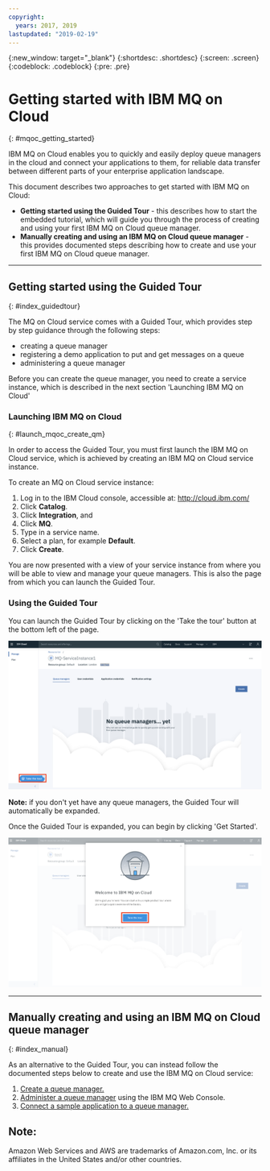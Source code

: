 ```yaml
---
copyright:
  years: 2017, 2019
lastupdated: "2019-02-19"
---
```


{:new_window: target="_blank"}
{:shortdesc: .shortdesc}
{:screen: .screen}
{:codeblock: .codeblock}
{:pre: .pre}

# Getting started with IBM MQ on Cloud
{: #mqoc_getting_started}

IBM MQ on Cloud enables you to quickly and easily deploy queue managers in the cloud and connect your applications to them, for reliable data transfer between different parts of your enterprise application landscape.

This document describes two approaches to get started with IBM MQ on Cloud:
  - **Getting started using the Guided Tour** - this describes how to start the embedded tutorial, which will guide you through the process of creating and using your first IBM MQ on Cloud queue manager.
  - **Manually creating and using an IBM MQ on Cloud queue manager** - this provides documented steps describing how to create and use your first IBM MQ on Cloud queue manager.

---

## Getting started using the Guided Tour
{: #index_guidedtour}

The MQ on Cloud service comes with a Guided Tour, which provides step by step guidance through the following steps:
 - creating a queue manager
 - registering a demo application to put and get messages on a queue
 - administering a queue manager

Before you can create the queue manager, you need to create a service instance, which is described in the next section 'Launching IBM MQ on Cloud'

### Launching IBM MQ on Cloud
{: #launch_mqoc_create_qm}

In order to access the Guided Tour, you must first launch the IBM MQ on Cloud service, which is achieved by creating an IBM MQ on Cloud service instance.

To create an MQ on Cloud service instance:
1. Log in to the IBM Cloud console, accessible at: http://cloud.ibm.com/
2. Click **Catalog**.
3. Click **Integration**, and
4. Click **MQ**.
5. Type in a service name.
6. Select a plan, for example **Default**.
7. Click **Create**.

You are now presented with a view of your service instance from where you will be able to view and manage your queue managers. This is also the page from which you can launch the Guided Tour.

### Using the Guided Tour

You can launch the Guided Tour by clicking on the 'Take the tour' button at the bottom left of the page.

![Image showing the location of the Guided Tour launch icon](./images/mqoc_getting_started_gt_icon.png)

**Note:** if you don't yet have any queue managers, the Guided Tour will automatically be expanded.

Once the Guided Tour is expanded, you can begin by clicking 'Get Started'.

![Image showing the location of the Guided Tour start icon](./images/mqoc_getting_started_gt_open.png)

---

## Manually creating and using an IBM MQ on Cloud queue manager
{: #index_manual}

As an alternative to the Guided Tour, you can instead follow the documented steps below to create and use the IBM MQ on Cloud service:

1. [Create a queue manager.](/docs/services/mqcloud?topic=mqcloud-mqoc_create_qm)
2. [Administer a queue manager](/docs/services/mqcloud?topic=mqcloud-mqoc_admin_mqweb) using the IBM MQ Web Console.
3. [Connect a sample application to a queue manager.](/docs/services/mqcloud?topic=mqcloud-mqoc_connect_app_qm)

## Note:

Amazon Web Services and AWS are trademarks of Amazon.com, Inc. or its affiliates in the United States and/or other countries.
